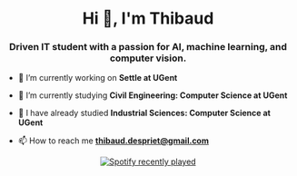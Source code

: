 <h1 align="center">Hi 👋, I'm Thibaud</h1>
<h3 align="center">Driven IT student with a passion for AI, machine learning, and computer vision.</h3>

- 🔭 I’m currently working on **Settle at UGent**

- 🌱 I’m currently studying **Civil Engineering: Computer Science at UGent**

- 📄 I have already studied **Industrial Sciences: Computer Science at UGent**

- 📫 How to reach me **thibaud.despriet@gmail.com**

<div align="center">
  <a href="https://open.spotify.com/user/ps4squadsongs">
    <img src="https://spotify-recently-played-readme.vercel.app/api?user=ps4squadsongs&count=5&unique=true" alt="Spotify recently played"  />
  </a>
</div>
